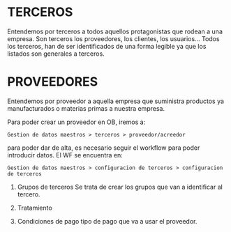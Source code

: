 TERCEROS
========
Entendemos por terceros a todos aquellos protagonistas que rodean a 
una empresa. Son terceros los proveedores, los clientes, los usuarios... Todos los
terceros, han de ser identificados de una forma legible ya que los listados son
generales a terceros.

PROVEEDORES
===========
Entendemos por proveedor a aquella empresa que suministra productos ya manufacturados
o materias primas a nuestra empresa.

Para poder crear un proveedor en OB, iremos a:
	
	Gestion de datos maestros > terceros > proveedor/acreedor

para poder dar de alta, es necesario seguir el workflow para poder introducir
datos. El WF se encuentra en:
	
	Gestion de datos maestros > configuracion de terceros > configuracion de terceros

1. Grupos de terceros
	Se trata de crear los grupos que van a identificar al tercero.

2. Tratamiento

3. Condiciones de pago
	tipo de pago que va a usar el proveedor.


